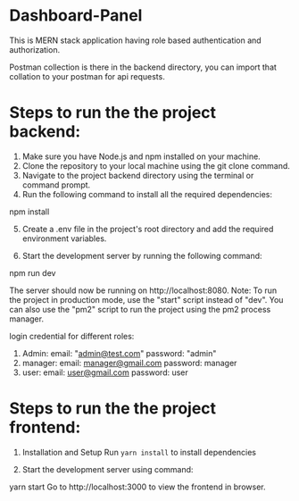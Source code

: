 # Dashboard-Panel
This is MERN stack application having role based authentication and authorization.

Postman collection is there in the backend directory, you can import that collation to your postman for api requests. 

#
# Steps to run the the project backend:
1. Make sure you have Node.js and npm installed on your machine.
2. Clone the repository to your local machine using the git clone command.
3. Navigate to the project backend directory using the terminal or command prompt.
4. Run the following command to install all the required dependencies:

npm install

5. Create a .env file in the project's root directory and add the required environment variables.

6. Start the development server by running the following command:

npm run dev

The server should now be running on http://localhost:8080.
Note: To run the project in production mode, use the "start" script instead of "dev". You can also use the "pm2" script to run the project using the pm2 process manager.

login credential for different roles:
1. Admin: 
    email: "admin@test.com"
    password: "admin"
2. manager:
    email: manager@gmail.com
    password: manager
3. user:
    email: user@gmail.com
    password: user
    
# Steps to run the the project frontend:   
1. Installation and Setup
Run `yarn install` to install dependencies

2. Start the development server using command:

yarn start
Go to http://localhost:3000 to view the frontend in browser.
